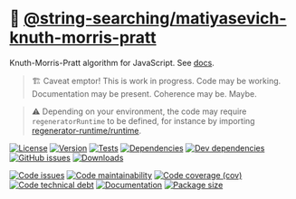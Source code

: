 :roll_of_paper: [@string-searching/matiyasevich-knuth-morris-pratt](https://string-searching.github.io/matiyasevich-knuth-morris-pratt)
==

Knuth-Morris-Pratt algorithm for JavaScript.
See [docs](https://string-searching.github.io/matiyasevich-knuth-morris-pratt/index.html).

> :building_construction: Caveat emptor! This is work in progress. Code may be
> working. Documentation may be present. Coherence may be. Maybe.

> :warning: Depending on your environment, the code may require
> `regeneratorRuntime` to be defined, for instance by importing
> [regenerator-runtime/runtime](https://www.npmjs.com/package/regenerator-runtime).

[![License](https://img.shields.io/github/license/string-searching/matiyasevich-knuth-morris-pratt.svg)](https://raw.githubusercontent.com/string-searching/matiyasevich-knuth-morris-pratt/main/LICENSE)
[![Version](https://img.shields.io/npm/v/@string-searching/matiyasevich-knuth-morris-pratt.svg)](https://www.npmjs.org/package/@string-searching/matiyasevich-knuth-morris-pratt)
[![Tests](https://img.shields.io/github/workflow/status/string-searching/matiyasevich-knuth-morris-pratt/ci:test?event=push&label=tests)](https://github.com/string-searching/matiyasevich-knuth-morris-pratt/actions/workflows/ci:test.yml?query=branch:main)
[![Dependencies](https://img.shields.io/david/string-searching/matiyasevich-knuth-morris-pratt.svg)](https://david-dm.org/string-searching/matiyasevich-knuth-morris-pratt)
[![Dev dependencies](https://img.shields.io/david/dev/string-searching/matiyasevich-knuth-morris-pratt.svg)](https://david-dm.org/string-searching/matiyasevich-knuth-morris-pratt?type=dev)
[![GitHub issues](https://img.shields.io/github/issues/string-searching/matiyasevich-knuth-morris-pratt.svg)](https://github.com/string-searching/matiyasevich-knuth-morris-pratt/issues)
[![Downloads](https://img.shields.io/npm/dm/@string-searching/matiyasevich-knuth-morris-pratt.svg)](https://www.npmjs.org/package/@string-searching/matiyasevich-knuth-morris-pratt)

[![Code issues](https://img.shields.io/codeclimate/issues/string-searching/matiyasevich-knuth-morris-pratt.svg)](https://codeclimate.com/github/string-searching/matiyasevich-knuth-morris-pratt/issues)
[![Code maintainability](https://img.shields.io/codeclimate/maintainability/string-searching/matiyasevich-knuth-morris-pratt.svg)](https://codeclimate.com/github/string-searching/matiyasevich-knuth-morris-pratt/trends/churn)
[![Code coverage (cov)](https://img.shields.io/codecov/c/gh/string-searching/matiyasevich-knuth-morris-pratt/main.svg)](https://codecov.io/gh/string-searching/matiyasevich-knuth-morris-pratt)
[![Code technical debt](https://img.shields.io/codeclimate/tech-debt/string-searching/matiyasevich-knuth-morris-pratt.svg)](https://codeclimate.com/github/string-searching/matiyasevich-knuth-morris-pratt/trends/technical_debt)
[![Documentation](https://string-searching.github.io/matiyasevich-knuth-morris-pratt/badge.svg)](https://string-searching.github.io/matiyasevich-knuth-morris-pratt/source.html)
[![Package size](https://img.shields.io/bundlephobia/minzip/@string-searching/matiyasevich-knuth-morris-pratt)](https://bundlephobia.com/result?p=@string-searching/matiyasevich-knuth-morris-pratt)
